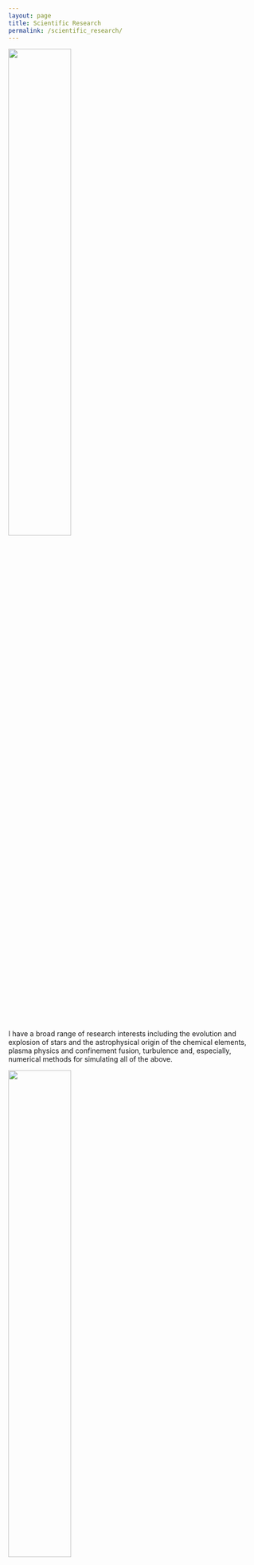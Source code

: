 ```yaml
---
layout: page
title: Scientific Research
permalink: /scientific_research/
---
```


<img style="float: center" src="../content/nse.png" width="50%">

I have a broad range of research interests including the evolution and
explosion of stars and the astrophysical origin of the chemical elements,
plasma physics and confinement fusion, turbulence and, especially, numerical
methods for simulating all of the above.

<img style="float: center" src="../content/ecsn_ye_small.png" width="50%">

A large part of my work involves performing computer simulations and designing
techniques for doing so.  You can find/read my scientific publications by any of the following means.

* My ORCID is: [0000-0003-3970-1843](http://orcid.org/0000-0003-3970-1843)  

* publication list [in classic
ADS](http://adsabs.harvard.edu/cgi-bin/nph-abs_connect?library&libname=Samuel+Jones+Bibliography&libid=56f53bf0b4)
or [in
ADSbeta](https://ui.adsabs.harvard.edu/#/public-libraries/K2at6KkbRSGMdRjfi6wOhg).

<img style="float: center" src="../content/gce.png" width="50%">

Pictured below are two images from my research. They are [volume
renderings](https://en.wikipedia.org/wiki/Volume_rendering) of data from 3D
hydrodynamic simulations of a sub-sonic combustion front in a very dense
oxygen-neon [white dwarf](https://en.wikipedia.org/wiki/White_dwarf) (left) and
turbulent convection in the shell of a massive star about 10 days before it
explodes as a core-collapse
[supernova](https://en.wikipedia.org/wiki/Supernova). The flame (left) is
burning oxygen and neon into mostly iron ashes (pictured here in red). The
convective shell (right) burns oxygen into mostly silicon and sulfur. The
convection is driven by the release of nuclear binding energy from oxygen
fusion reactions.

You can read more about me and my work in [this
article](http://www.h-its.org/news/simulating-the-death-of-stars/). A list of
my publications and talks are available via the links at the top of the page.

<img style="float: center" src="../content/G14-nifs-and-D2-FV.jpg" width="60%">

---

_photo: S. Jones, F. K. R&ouml;pke, R.  Pakmor, I.
R. Seitenzahl, S.  T. Ohlmann & P. V. F. Edelmann (2016; [arXiv
eprints](http://arxiv.org/abs/1602.05771); red deflagration); S. Jones, R. Andrassy, S.
Sandalski, A. Davis, P. Woodward & F.Herwig (2016; [arXiv
eprints](http://arxiv.org/abs/1605.03766); turbulent convection slice)_

